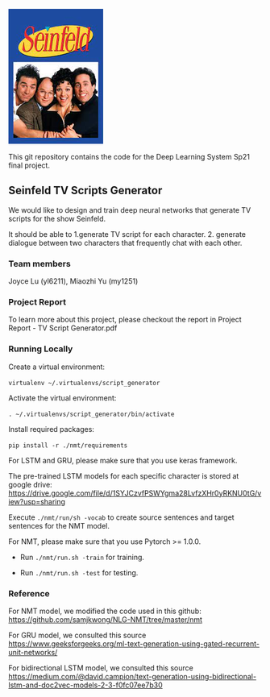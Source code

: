 ![alt text](https://github.com/joyceluyy/Deep_Learning_System_Project/blob/master/Seinfeld.jpeg?raw=true)

This git repository contains the code for the Deep Learning System Sp21 final project.
## Seinfeld TV Scripts Generator
We would like to design and train deep neural networks that generate TV scripts for the show Seinfeld.

It should be able to 1.generate TV script for each character. 2. generate dialogue between two characters that frequently chat with each other.

### Team members
Joyce Lu (yl6211), Miaozhi Yu (my1251)

### Project Report
To learn more about this project, please checkout the report in Project Report - TV Script Generator.pdf

### Running Locally
Create a virtual environment:

```virtualenv ~/.virtualenvs/script_generator```

Activate the virtual environment:

```. ~/.virtualenvs/script_generator/bin/activate```

Install required packages:

```pip install -r ./nmt/requirements```

For LSTM and GRU, please make sure that you use keras framework.

The pre-trained LSTM models for each specific character is stored at google drive: https://drive.google.com/file/d/1SYJCzvfPSWYgma28LvfzXHr0yRKNU0tG/view?usp=sharing

Execute ```./nmt/run/sh -vocab``` to create source sentences and target sentences for the NMT model.

For NMT, please make sure that you use Pytorch >= 1.0.0.
- Run ```./nmt/run.sh -train``` for training.

- Run ```./nmt/run.sh -test``` for testing.

### Reference
For NMT model, we modified the code used in this github: https://github.com/samjkwong/NLG-NMT/tree/master/nmt

For GRU model, we consulted this source https://www.geeksforgeeks.org/ml-text-generation-using-gated-recurrent-unit-networks/

For bidirectional LSTM model, we consulted this source https://medium.com/@david.campion/text-generation-using-bidirectional-lstm-and-doc2vec-models-2-3-f0fc07ee7b30


